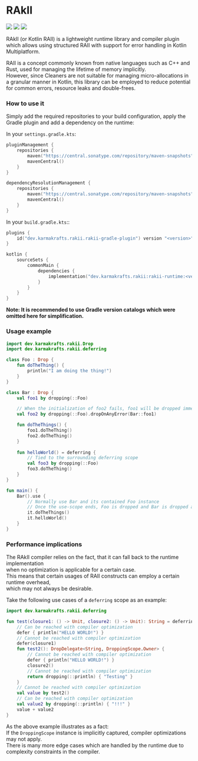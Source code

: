 # RAkII

[![](https://git.karmakrafts.dev/kk/rakii/badges/master/pipeline.svg)](https://git.karmakrafts.dev/kk/rakii/-/pipelines)
[![](https://img.shields.io/maven-metadata/v?metadataUrl=https%3A%2F%2Frepo.maven.apache.org%2Fmaven2%2Fdev%2Fkarmakrafts%2Frakii%2Frakii-runtime%2Fmaven-metadata.xml
)](https://git.karmakrafts.dev/kk/rakii/-/packages)
[![](https://img.shields.io/maven-metadata/v?metadataUrl=https%3A%2F%2Fcentral.sonatype.com%2Frepository%2Fmaven-snapshots%2Fdev%2Fkarmakrafts%2Frakii%2Frakii-runtime%2Fmaven-metadata.xml
)](https://git.karmakrafts.dev/kk/rakii/-/packages)

RAkII (or Kotlin RAII) is a lightweight runtime library and compiler plugin
which allows using structured RAII with support for error handling in Kotlin Multiplatform.

RAII is a concept commonly known from native languages such as C++ and Rust,
used for managing the lifetime of memory implicitly.  
However, since Cleaners are not suitable for managing micro-allocations in
a granular manner in Kotlin, this library can be employed to reduce potential for
common errors, resource leaks and double-frees.

### How to use it

Simply add the required repositories to your build configuration, apply the
Gradle plugin and add a dependency on the runtime:

In your `settings.gradle.kts`:

```kotlin
pluginManagement {
    repositories {
        maven("https://central.sonatype.com/repository/maven-snapshots")
        mavenCentral()
    }
}

dependencyResolutionManagement {
    repositories {
        maven("https://central.sonatype.com/repository/maven-snapshots")
        mavenCentral()
    }
}
```

In your `build.gradle.kts`::

```kotlin
plugins {
    id("dev.karmakrafts.rakii.rakii-gradle-plugin") version "<version>"
}

kotlin {
    sourceSets {
        commonMain {
            dependencies {
                implementation("dev.karmakrafts.rakii:rakii-runtime:<version>")
            }
        }
    }
}
```

**Note: It is recommended to use Gradle version catalogs which were omitted here for simplification.**

### Usage example

```kotlin
import dev.karmakrafts.rakii.Drop
import dev.karmakrafts.rakii.deferring

class Foo : Drop {
    fun doTheThing() {
        println("I am doing the thing!")
    }
}

class Bar : Drop {
    val foo1 by dropping(::Foo)

    // When the initialization of foo2 fails, foo1 will be dropped immediately
    val foo2 by dropping(::Foo).dropOnAnyError(Bar::foo1)

    fun doTheThings() {
        foo1.doTheThing()
        foo2.doTheThing()
    }
    
    fun helloWorld() = deferring {
        // Tied to the surrounding deferring scope
        val foo3 by dropping(::Foo)
        foo3.doTheThing()
    }
}

fun main() {
    Bar().use {
        // Normally use Bar and its contained Foo instance
        // Once the use-scope ends, Foo is dropped and Bar is dropped afterward
        it.doTheThings()
        it.helloWorld()
    }
}
```

### Performance implications

The RAkII compiler relies on the fact, that it can fall back to the runtime implementation  
when no optimization is applicable for a certain case.  
This means that certain usages of RAII constructs can employ a certain runtime overhead,  
which may not always be desirable.

Take the following use cases of a `deferring` scope as an example:

```kotlin
import dev.karmakrafts.rakii.deferring

fun test(closure1: () -> Unit, closure2: () -> Unit): String = deferring {
    // Can be reached with compiler optimization
    defer { println("HELLO WORLD!") }
    // Cannot be reached with compiler optimization
    defer(closure1)
    fun test2(): DropDelegate<String, DroppingScope.Owner> {
        // Cannot be reached with compiler optimization
        defer { println("HELLO WORLD!") }
        closure2()
        // Cannot be reached with compiler optimization
        return dropping(::println) { "Testing" }
    }
    // Cannot be reached with compiler optimization
    val value by test2()
    // Can be reached with compiler optimization
    val value2 by dropping(::println) { "!!!" }
    value + value2
}
```

As the above example illustrates as a fact:  
If the `DroppingScope` instance is implicitly captured, compiler optimizations may not apply.  
There is many more edge cases which are handled by the runtime due to complexity constraints in the compiler.